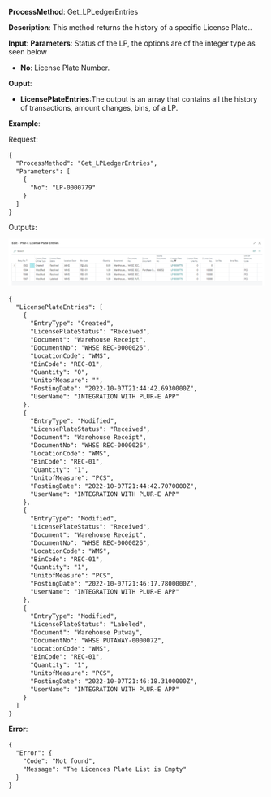 **ProcessMethod**: Get_LPLedgerEntries

**Description**:
This method returns the history of a specific License Plate..

**Input**:
**Parameters**: Status of the LP, the options are of the integer type as seen below
-	**No**: License Plate Number.

**Ouput**: 
-	**LicensePlateEntries**:The output is an array that contains all the history of transactions, amount changes, bins, of a LP.

**Example**:

Request:

```
{
  "ProcessMethod": "Get_LPLedgerEntries",
  "Parameters": [
    {
      "No": "LP-0000779"
    }
  ]
}
```


Outputs:

![image.png](/.attachments/image-383553e4-0404-4c82-afcf-613728dd266c.png)

```
{
  "LicensePlateEntries": [
    {
      "EntryType": "Created",
      "LicensePlateStatus": "Received",
      "Document": "Warehouse Receipt",
      "DocumentNo": "WHSE REC-0000026",
      "LocationCode": "WMS",
      "BinCode": "REC-01",
      "Quantity": "0",
      "UnitofMeasure": "",
      "PostingDate": "2022-10-07T21:44:42.6930000Z",
      "UserName": "INTEGRATION WITH PLUR-E APP"
    },
    {
      "EntryType": "Modified",
      "LicensePlateStatus": "Received",
      "Document": "Warehouse Receipt",
      "DocumentNo": "WHSE REC-0000026",
      "LocationCode": "WMS",
      "BinCode": "REC-01",
      "Quantity": "1",
      "UnitofMeasure": "PCS",
      "PostingDate": "2022-10-07T21:44:42.7070000Z",
      "UserName": "INTEGRATION WITH PLUR-E APP"
    },
    {
      "EntryType": "Modified",
      "LicensePlateStatus": "Received",
      "Document": "Warehouse Receipt",
      "DocumentNo": "WHSE REC-0000026",
      "LocationCode": "WMS",
      "BinCode": "REC-01",
      "Quantity": "1",
      "UnitofMeasure": "PCS",
      "PostingDate": "2022-10-07T21:46:17.7800000Z",
      "UserName": "INTEGRATION WITH PLUR-E APP"
    },
    {
      "EntryType": "Modified",
      "LicensePlateStatus": "Labeled",
      "Document": "Warehouse Putway",
      "DocumentNo": "WHSE PUTAWAY-0000072",
      "LocationCode": "WMS",
      "BinCode": "REC-01",
      "Quantity": "1",
      "UnitofMeasure": "PCS",
      "PostingDate": "2022-10-07T21:46:18.3100000Z",
      "UserName": "INTEGRATION WITH PLUR-E APP"
    }
  ]
}
```
**Error**:
```
{
  "Error": {
    "Code": "Not found",
    "Message": "The Licences Plate List is Empty"
  }
}
```


